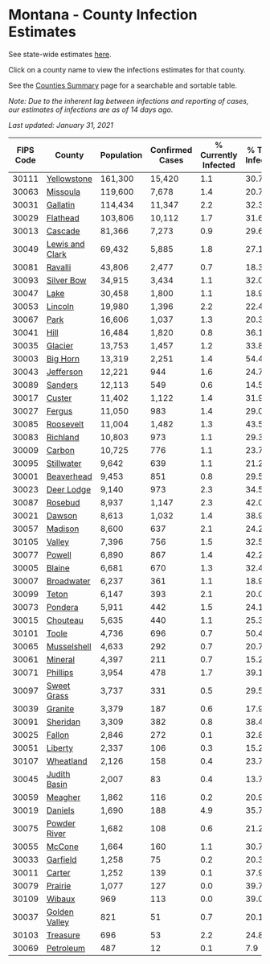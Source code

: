 # Montana - County Infection Estimates

See state-wide estimates [here](/infections/us-mt).

Click on a county name to view the infections estimates for that county.

See the [Counties Summary](/infections/summary-counties) page for a searchable and sortable table.

*Note: Due to the inherent lag between infections and reporting of cases, our estimates of infections are as of 14 days ago.*

*Last updated: January 31, 2021*

|   FIPS Code |                             County |   Population |   Confirmed Cases |   % Currently Infected |   % Total Infected |
|-------------|------------------------------------|--------------|-------------------|------------------------|--------------------|
|       30111 |         [Yellowstone](yellowstone) |      161,300 |            15,420 |                    1.1 |               30.7 |
|       30063 |               [Missoula](missoula) |      119,600 |             7,678 |                    1.4 |               20.7 |
|       30031 |               [Gallatin](gallatin) |      114,434 |            11,347 |                    2.2 |               32.3 |
|       30029 |               [Flathead](flathead) |      103,806 |            10,112 |                    1.7 |               31.6 |
|       30013 |                 [Cascade](cascade) |       81,366 |             7,273 |                    0.9 |               29.6 |
|       30049 | [Lewis and Clark](lewis-and-clark) |       69,432 |             5,885 |                    1.8 |               27.1 |
|       30081 |                 [Ravalli](ravalli) |       43,806 |             2,477 |                    0.7 |               18.3 |
|       30093 |           [Silver Bow](silver-bow) |       34,915 |             3,434 |                    1.1 |               32.0 |
|       30047 |                       [Lake](lake) |       30,458 |             1,800 |                    1.1 |               18.9 |
|       30053 |                 [Lincoln](lincoln) |       19,980 |             1,396 |                    2.2 |               22.4 |
|       30067 |                       [Park](park) |       16,606 |             1,037 |                    1.3 |               20.3 |
|       30041 |                       [Hill](hill) |       16,484 |             1,820 |                    0.8 |               36.1 |
|       30035 |                 [Glacier](glacier) |       13,753 |             1,457 |                    1.2 |               33.8 |
|       30003 |               [Big Horn](big-horn) |       13,319 |             2,251 |                    1.4 |               54.4 |
|       30043 |             [Jefferson](jefferson) |       12,221 |               944 |                    1.6 |               24.7 |
|       30089 |                 [Sanders](sanders) |       12,113 |               549 |                    0.6 |               14.5 |
|       30017 |                   [Custer](custer) |       11,402 |             1,122 |                    1.4 |               31.9 |
|       30027 |                   [Fergus](fergus) |       11,050 |               983 |                    1.4 |               29.0 |
|       30085 |             [Roosevelt](roosevelt) |       11,004 |             1,482 |                    1.3 |               43.5 |
|       30083 |               [Richland](richland) |       10,803 |               973 |                    1.1 |               29.3 |
|       30009 |                   [Carbon](carbon) |       10,725 |               776 |                    1.1 |               23.7 |
|       30095 |           [Stillwater](stillwater) |        9,642 |               639 |                    1.1 |               21.2 |
|       30001 |           [Beaverhead](beaverhead) |        9,453 |               851 |                    0.8 |               29.5 |
|       30023 |           [Deer Lodge](deer-lodge) |        9,140 |               973 |                    2.3 |               34.5 |
|       30087 |                 [Rosebud](rosebud) |        8,937 |             1,147 |                    2.3 |               42.0 |
|       30021 |                   [Dawson](dawson) |        8,613 |             1,032 |                    1.4 |               38.9 |
|       30057 |                 [Madison](madison) |        8,600 |               637 |                    2.1 |               24.2 |
|       30105 |                   [Valley](valley) |        7,396 |               756 |                    1.5 |               32.5 |
|       30077 |                   [Powell](powell) |        6,890 |               867 |                    1.4 |               42.2 |
|       30005 |                   [Blaine](blaine) |        6,681 |               670 |                    1.3 |               32.4 |
|       30007 |           [Broadwater](broadwater) |        6,237 |               361 |                    1.1 |               18.9 |
|       30099 |                     [Teton](teton) |        6,147 |               393 |                    2.1 |               20.0 |
|       30073 |                 [Pondera](pondera) |        5,911 |               442 |                    1.5 |               24.1 |
|       30015 |               [Chouteau](chouteau) |        5,635 |               440 |                    1.1 |               25.3 |
|       30101 |                     [Toole](toole) |        4,736 |               696 |                    0.7 |               50.4 |
|       30065 |         [Musselshell](musselshell) |        4,633 |               292 |                    0.7 |               20.7 |
|       30061 |                 [Mineral](mineral) |        4,397 |               211 |                    0.7 |               15.2 |
|       30071 |               [Phillips](phillips) |        3,954 |               478 |                    1.7 |               39.1 |
|       30097 |         [Sweet Grass](sweet-grass) |        3,737 |               331 |                    0.5 |               29.5 |
|       30039 |                 [Granite](granite) |        3,379 |               187 |                    0.6 |               17.9 |
|       30091 |               [Sheridan](sheridan) |        3,309 |               382 |                    0.8 |               38.4 |
|       30025 |                   [Fallon](fallon) |        2,846 |               272 |                    0.1 |               32.8 |
|       30051 |                 [Liberty](liberty) |        2,337 |               106 |                    0.3 |               15.2 |
|       30107 |             [Wheatland](wheatland) |        2,126 |               158 |                    0.4 |               23.7 |
|       30045 |       [Judith Basin](judith-basin) |        2,007 |                83 |                    0.4 |               13.7 |
|       30059 |                 [Meagher](meagher) |        1,862 |               116 |                    0.2 |               20.9 |
|       30019 |                 [Daniels](daniels) |        1,690 |               188 |                    4.9 |               35.7 |
|       30075 |       [Powder River](powder-river) |        1,682 |               108 |                    0.6 |               21.2 |
|       30055 |                   [McCone](mccone) |        1,664 |               160 |                    1.1 |               30.7 |
|       30033 |               [Garfield](garfield) |        1,258 |                75 |                    0.2 |               20.3 |
|       30011 |                   [Carter](carter) |        1,252 |               139 |                    0.1 |               37.9 |
|       30079 |                 [Prairie](prairie) |        1,077 |               127 |                    0.0 |               39.7 |
|       30109 |                   [Wibaux](wibaux) |          969 |               113 |                    0.0 |               39.0 |
|       30037 |     [Golden Valley](golden-valley) |          821 |                51 |                    0.7 |               20.1 |
|       30103 |               [Treasure](treasure) |          696 |                53 |                    2.2 |               24.8 |
|       30069 |             [Petroleum](petroleum) |          487 |                12 |                    0.1 |                7.9 |